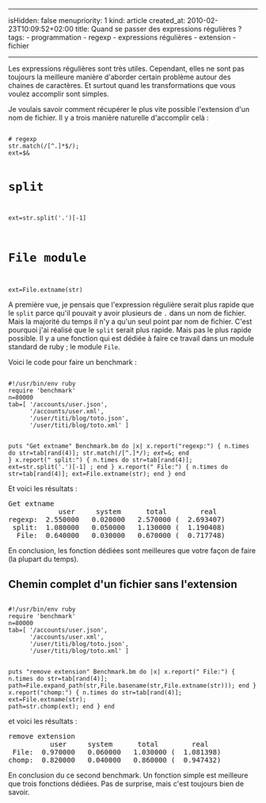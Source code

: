 ----- 
isHidden:       false
menupriority:   1
kind:           article
created_at:           2010-02-23T10:09:52+02:00
title: Quand se passer des expressions régulières ?
tags:
    - programmation
    - regexp
    - expressions régulières
    - extension
    - fichier

-----

Les expressions régulières sont très utiles. Cependant, elles ne sont pas toujours la meilleure manière d'aborder certain problème autour des chaines de caractères.
Et surtout quand les transformations que vous voulez accomplir sont simples.

Je voulais savoir comment récupérer le plus vite possible l'extension d'un nom de fichier. Il y a trois manière naturelle d'accomplir celà :

<div><code class="ruby">
# regexp
str.match(/[^.]*$/); 
ext=$&

# split
ext=str.split('.')[-1]

# File module
ext=File.extname(str)
</code></div>

A première vue, je pensais que l'expression régulière serait plus rapide que le `split` parce qu'il pouvait y avoir plusieurs de `.` dans un nom de fichier. Mais la majorité du temps il n'y a qu'un seul point par nom de fichier. C'est pourquoi j'ai réalisé que le `split` serait plus rapide. Mais pas le plus rapide possible. Il y a une fonction qui est dédiée à faire ce travail dans un module standard de ruby ; le module `File`.

Voici le code pour faire un benchmark :

<div><code class="ruby" file="regex_benchmark_ext.rb">
#!/usr/bin/env ruby
require 'benchmark'
n=80000
tab=[ '/accounts/user.json',
      '/accounts/user.xml',
      '/user/titi/blog/toto.json',
      '/user/titi/blog/toto.xml' ]

puts "Get extname"
Benchmark.bm do |x|
    x.report("regexp:") { n.times do 
        str=tab[rand(4)]; 
        str.match(/[^.]*$/); 
        ext=$&; 
    end  }
    x.report(" split:") { n.times do 
        str=tab[rand(4)]; 
        ext=str.split('.')[-1] ; 
    end }
    x.report("  File:") { n.times do 
        str=tab[rand(4)]; 
        ext=File.extname(str); 
    end  }
end
</code></div>

Et voici les résultats :

<pre class="twilight">
Get extname
            user     system      total        real
regexp:  2.550000   0.020000   2.570000 (  2.693407)
 split:  1.080000   0.050000   1.130000 (  1.190408)
  File:  0.640000   0.030000   0.670000 (  0.717748)
</pre>

En conclusion, les fonction dédiées sont meilleures que votre façon de faire (la plupart du temps).

## Chemin complet d'un fichier sans l'extension

<div><code class="ruby" file="regex_benchmark_strip.rb">
#!/usr/bin/env ruby
require 'benchmark'
n=80000
tab=[ '/accounts/user.json',
      '/accounts/user.xml',
      '/user/titi/blog/toto.json',
      '/user/titi/blog/toto.xml' ]

puts "remove extension"
Benchmark.bm do |x|
    x.report(" File:") { n.times do 
        str=tab[rand(4)]; 
        path=File.expand_path(str,File.basename(str,File.extname(str))); 
    end }
    x.report("chomp:") { n.times do 
        str=tab[rand(4)]; 
        ext=File.extname(str); 
        path=str.chomp(ext); 
    end }
end
</code></div>

et voici les résultats :

<pre class="twilight">
remove extension
          user     system      total        real
 File:  0.970000   0.060000   1.030000 (  1.081398)
chomp:  0.820000   0.040000   0.860000 (  0.947432)
</pre>

En conclusion du ce second benchmark. Un fonction simple est meilleure que trois fonctions dédiées. Pas de surprise, mais c'est toujours bien de savoir.
